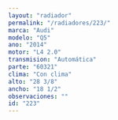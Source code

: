 ```yaml
---
layout: "radiador"
permalink: "/radiadores/223/"
marca: "Audi"
modelo: "Q5"
ano: "2014"
motor: "L4 2.0"
transmision: "Automática"
parte: "60321"
clima: "Con clima"
alto: "28 3/8"
ancho: "18 1/2"
observaciones: ""
id: "223"
---
```


